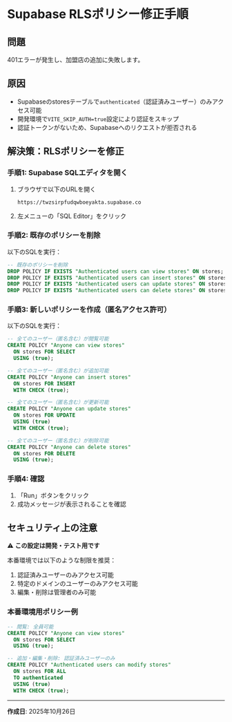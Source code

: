# Supabase RLSポリシー修正手順

## 問題
401エラーが発生し、加盟店の追加に失敗します。

## 原因
- Supabaseのstoresテーブルで`authenticated`（認証済みユーザー）のみアクセス可能
- 開発環境で`VITE_SKIP_AUTH=true`設定により認証をスキップ
- 認証トークンがないため、Supabaseへのリクエストが拒否される

## 解決策：RLSポリシーを修正

### 手順1: Supabase SQLエディタを開く

1. ブラウザで以下のURLを開く
   ```
   https://twzsirpfudqwboeyakta.supabase.co
   ```

2. 左メニューの「SQL Editor」をクリック

### 手順2: 既存のポリシーを削除

以下のSQLを実行：

```sql
-- 既存のポリシーを削除
DROP POLICY IF EXISTS "Authenticated users can view stores" ON stores;
DROP POLICY IF EXISTS "Authenticated users can insert stores" ON stores;
DROP POLICY IF EXISTS "Authenticated users can update stores" ON stores;
DROP POLICY IF EXISTS "Authenticated users can delete stores" ON stores;
```

### 手順3: 新しいポリシーを作成（匿名アクセス許可）

以下のSQLを実行：

```sql
-- 全てのユーザー（匿名含む）が閲覧可能
CREATE POLICY "Anyone can view stores"
  ON stores FOR SELECT
  USING (true);

-- 全てのユーザー（匿名含む）が追加可能
CREATE POLICY "Anyone can insert stores"
  ON stores FOR INSERT
  WITH CHECK (true);

-- 全てのユーザー（匿名含む）が更新可能
CREATE POLICY "Anyone can update stores"
  ON stores FOR UPDATE
  USING (true)
  WITH CHECK (true);

-- 全てのユーザー（匿名含む）が削除可能
CREATE POLICY "Anyone can delete stores"
  ON stores FOR DELETE
  USING (true);
```

### 手順4: 確認

1. 「Run」ボタンをクリック
2. 成功メッセージが表示されることを確認

## セキュリティ上の注意

⚠️ **この設定は開発・テスト用です**

本番環境では以下のような制限を推奨：
1. 認証済みユーザーのみアクセス可能
2. 特定のドメインのユーザーのみアクセス可能
3. 編集・削除は管理者のみ可能

### 本番環境用ポリシー例

```sql
-- 閲覧: 全員可能
CREATE POLICY "Anyone can view stores"
  ON stores FOR SELECT
  USING (true);

-- 追加・編集・削除: 認証済みユーザーのみ
CREATE POLICY "Authenticated users can modify stores"
  ON stores FOR ALL
  TO authenticated
  USING (true)
  WITH CHECK (true);
```

---

**作成日**: 2025年10月26日
